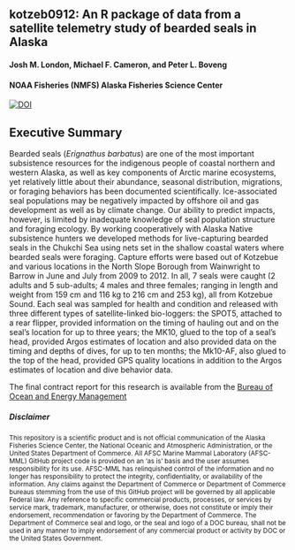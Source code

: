 kotzeb0912: An R package of data from a satellite telemetry study of bearded seals in Alaska
--------------------------------------------------------------------------------------------

#### Josh M. London, Michael F. Cameron, and Peter L. Boveng

#### NOAA Fisheries (NMFS) Alaska Fisheries Science Center

<!-- README.md is generated from README.Rmd. Please edit that file -->
[![DOI](https://zenodo.org/badge/22898/jmlondon/kotzeb0912.svg)](https://zenodo.org/badge/latestdoi/22898/jmlondon/kotzeb0912)

Executive Summary
-----------------

Bearded seals (*Erignathus barbatus*) are one of the most important subsistence resources for the indigenous people of coastal northern and western Alaska, as well as key components of Arctic marine ecosystems, yet relatively little about their abundance, seasonal distribution, migrations, or foraging behaviors has been documented scientifically. Ice-associated seal populations may be negatively impacted by offshore oil and gas development as well as by climate change. Our ability to predict impacts, however, is limited by inadequate knowledge of seal population structure and foraging ecology. By working cooperatively with Alaska Native subsistence hunters we developed methods for live-capturing bearded seals in the Chukchi Sea using nets set in the shallow coastal waters where bearded seals were foraging. Capture efforts were based out of Kotzebue and various locations in the North Slope Borough from Wainwright to Barrow in June and July from 2009 to 2012. In all, 7 seals were caught (2 adults and 5 sub-adults; 4 males and three females; ranging in length and weight from 159 cm and 116 kg to 216 cm and 253 kg), all from Kotzebue Sound. Each seal was sampled for health and condition and released with three different types of satellite-linked bio-loggers: the SPOT5, attached to a rear flipper, provided information on the timing of hauling out and on the seal’s location for up to three years; the MK10, glued to the top of a seal’s head, provided Argos estimates of location and also provided data on the timing and depths of dives, for up to ten months; the Mk10-AF, also glued to the top of the head, provided GPS quality locations in addition to the Argos estimates of location and dive behavior data.

The final contract report for this research is available from the [Bureau of Ocean and Energy Management](http://www.boem.gov/BOEM-Newsroom/Library/Publications/2013/BOEM_2013_001150_pdf.aspx)

##### Disclaimer

<sub>This repository is a scientific product and is not official communication of the Alaska Fisheries Science Center, the National Oceanic and Atmospheric Administration, or the United States Department of Commerce. All AFSC Marine Mammal Laboratory (AFSC-MML) GitHub project code is provided on an ‘as is’ basis and the user assumes responsibility for its use. AFSC-MML has relinquished control of the information and no longer has responsibility to protect the integrity, confidentiality, or availability of the information. Any claims against the Department of Commerce or Department of Commerce bureaus stemming from the use of this GitHub project will be governed by all applicable Federal law. Any reference to specific commercial products, processes, or services by service mark, trademark, manufacturer, or otherwise, does not constitute or imply their endorsement, recommendation or favoring by the Department of Commerce. The Department of Commerce seal and logo, or the seal and logo of a DOC bureau, shall not be used in any manner to imply endorsement of any commercial product or activity by DOC or the United States Government.</sub>
